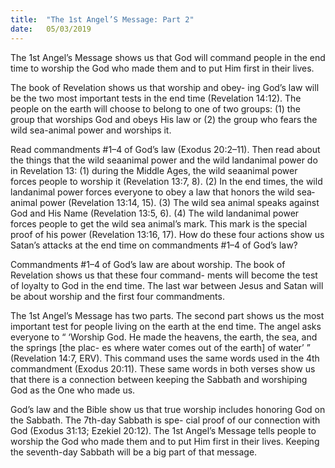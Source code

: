 ```yaml
---
title:  "The 1st Angel’S Message: Part 2"
date:   05/03/2019
---
```


The 1st Angel’s Message shows us that God will command people in the end time to worship the God who made them and to put Him first in their lives.

The book of Revelation shows us that worship and obey- ing God’s law will be the two most important tests in the end time (Revelation 14:12). The people on the earth will choose to belong to one of two groups: (1) the group that worships God and obeys His law or (2) the group who fears the wild sea-animal power and worships it.

Read commandments #1–4 of God’s law (Exodus 20:2–11). Then read about the things that the wild sea­animal power and the wild land­animal power do in Revelation 13: (1) during the Middle Ages, the wild sea­animal power forces people to worship it (Revelation 13:7, 8). (2) In the end times, the wild land­animal power forces everyone to obey a law that honors the wild sea­animal power (Revelation 13:14, 15). (3) The wild sea animal speaks against God and His Name (Revelation 13:5, 6). (4) The wild land­animal power forces people to get the wild sea animal’s mark. This mark is the special proof of his power (Revelation 13:16, 17). How do these four actions show us Satan’s attacks at the end time on commandments #1–4 of God’s law?

Commandments #1–4 of God’s law are about worship. The book of Revelation shows us that these four command- ments will become the test of loyalty to God in the end time. The last war between Jesus and Satan will be about worship and the first four commandments.

The 1st Angel’s Message has two parts. The second part shows us the most important test for people living on the earth at the end time. The angel asks everyone to “ ‘Worship God. He made the heavens, the earth, the sea, and the springs [the plac- es where water comes out of the earth] of water’ ” (Revelation 14:7, ERV). This command uses the same words used in the 4th commandment (Exodus 20:11). These same words in both verses show us that there is a connection between keeping the Sabbath and worshiping God as the One who made us.

God’s law and the Bible show us that true worship includes honoring God on the Sabbath. The 7th-day Sabbath is spe- cial proof of our connection with God (Exodus 31:13; Ezekiel 20:12). The 1st Angel’s Message tells people to worship the God who made them and to put Him first in their lives. Keeping the seventh-day Sabbath will be a big part of that message.